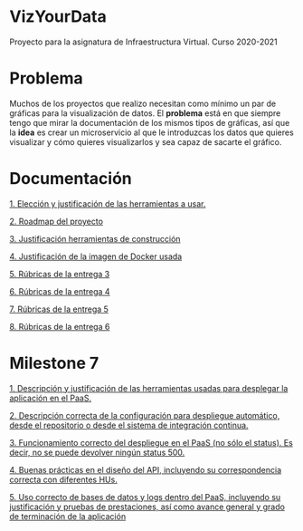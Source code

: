 # VizYourData
Proyecto para la asignatura de Infraestructura Virtual. Curso 2020-2021

# Problema

Muchos de los proyectos que realizo necesitan como mínimo un par de gráficas para la visualización de datos. 
El **problema** está en que siempre tengo que mirar la documentación de los mismos tipos de gráficas,
así que la **idea** es crear un microservicio al que le introduzcas los datos que quieres visualizar 
y cómo quieres visualizarlos y sea capaz de sacarte el gráfico.

# Documentación

[1. Elección y justificación de las herramientas a usar.](docs/herramientas.md)

[2. Roadmap del proyecto](docs/roadmap.md)

[3. Justificación herramientas de construcción](docs/herramientas_construccion.md)

[4. Justificación de la imagen de Docker usada](docs/justificacion_imagen_docker.md)

[5. Rúbricas de la entrega 3](docs/entrega_3.md)

[6. Rúbricas de la entrega 4](docs/entrega_4.md)

[7. Rúbricas de la entrega 5](docs/entrega_5.md)

[8. Rúbricas de la entrega 6](docs/entrega_6.md)

# Milestone 7

[1. Descripción y justificación de las herramientas usadas para desplegar la aplicación en el PaaS.](docs/despliegue_paas.md)

[2. Descripción correcta de la configuración para despliegue automático, desde el repositorio o desde el sistema de integración continua.](docs/despliegue_ci.md)

[3. Funcionamiento correcto del despliegue en el PaaS (no sólo el status). Es decir, no se puede devolver ningún status 500.](docs/funcionamiento_correcto.md)

[4. Buenas prácticas en el diseño del API, incluyendo su correspondencia correcta con diferentes HUs.]()

[5. Uso correcto de bases de datos y logs dentro del PaaS, incluyendo su justificación y pruebas de prestaciones, así 
como avance general y grado de terminación de la aplicación]()
